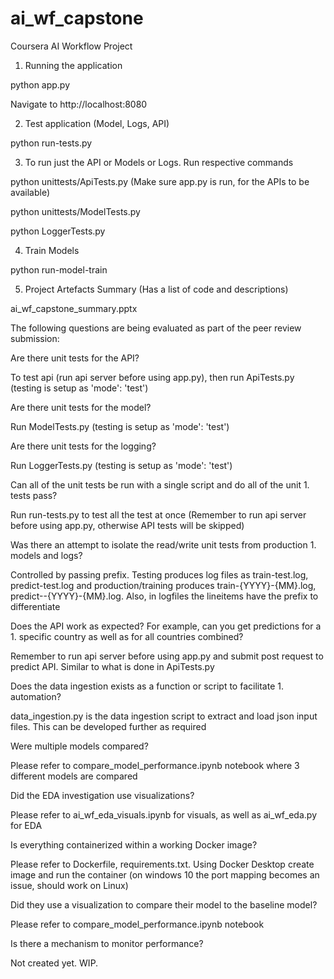 # ai_wf_capstone
 Coursera AI Workflow Project
 
 1. Running the application
 
 python app.py
 
 Navigate to http://localhost:8080
 
 2. Test application (Model, Logs, API)
 
 python run-tests.py
 
  3. To run just the API or Models or Logs. Run respective commands
 
 python unittests/ApiTests.py   (Make sure app.py is run, for the APIs to be available)
 
 python unittests/ModelTests.py
 
 python LoggerTests.py
 
 4. Train Models 
 
 python run-model-train
 
 5. Project Artefacts Summary (Has a list of code and descriptions)
 
 ai_wf_capstone_summary.pptx
 
  
The following questions are being evaluated as part of the peer review submission:

Are there unit tests for the API?

To test api (run api server before using app.py), then run ApiTests.py (testing is setup as 'mode': 'test') 

Are there unit tests for the model?

Run ModelTests.py (testing is setup as 'mode': 'test')

Are there unit tests for the logging?

Run LoggerTests.py (testing is setup as 'mode': 'test')

Can all of the unit tests be run with a single script and do all of the unit 1. tests pass?

Run run-tests.py to test all the test at once (Remember to run api server before using app.py, otherwise API tests will be skipped)

Was there an attempt to isolate the read/write unit tests from production 1. models and logs?

Controlled by passing prefix. Testing produces log files as train-test.log, predict-test.log and production/training produces train-{YYYY}-{MM}.log, predict--{YYYY}-{MM}.log. Also, in logfiles the lineitems have the prefix to differentiate

Does the API work as expected? For example, can you get predictions for a 1. specific country as well as for all countries combined?

Remember to run api server before using app.py and submit post request to predict API. Similar to what is done in ApiTests.py

Does the data ingestion exists as a function or script to facilitate 1. automation? 

data_ingestion.py is the data ingestion script to extract and load json input files. This can be developed further as required

Were multiple models compared?

Please refer to compare_model_performance.ipynb notebook where 3 different models are compared

Did the EDA investigation use visualizations?

Please refer to ai_wf_eda_visuals.ipynb for visuals, as well as ai_wf_eda.py for EDA

Is everything containerized within a working Docker image?

Please refer to Dockerfile, requirements.txt. Using Docker Desktop create image and run the container (on windows 10 the port mapping becomes an issue, should work on Linux)

Did they use a visualization to compare their model to the baseline model?

Please refer to compare_model_performance.ipynb notebook

Is there a mechanism to monitor performance?

Not created yet. WIP.
